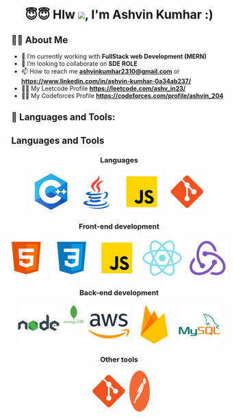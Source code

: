 <h1 align="center">😇😇 Hlw <img src="https://raw.githubusercontent.com/MartinHeinz/MartinHeinz/master/wave.gif"
                width="30px">, I'm Ashvin Kumhar :)</h1>


## 🙋‍♂️ About Me
- 🌱 I’m currently working with **FullStack web Development (MERN)**
- 👯 I’m looking to collaborate on **SDE ROLE**
- 📫 How to reach me **ashvinkumhar2310@gmail.com** or **https://www.linkedin.com/in/ashvin-kumhar-0a34ab237/**
- 🙋‍♂️  My Leetcode Profile  **https://leetcode.com/ashv_in23/**
- 🙋‍♂️  My Codeforces Profile **https://codeforces.com/profile/ashvin_204**

## 🚀 Languages and Tools:

<h2><strong>Languages and Tools</strong></h2>
<div align="center">
  <h3>Languages</h3>
   <div style="display: flex; justify-content: center;">
    <img src="images/Tools/icons8-c.svg" alt="C++" style="margin-right: 10px;">
    <img src="images/Tools/icons8-java.svg" alt="Java" style="margin-right: 10px;">
    <img src="images/Tools/icons8-javascript.svg" alt="Javascript" style="margin-right: 10px;">
    <img src="images/Tools/icons8-git.svg" alt="Git">
  </div>

  <h3>Front-end development</h3>
  <div style="display: flex; justify-content: center;">
    <img src="images/Tools/icons8-html.svg" alt="HTML" style="margin-right: 10px;">
    <img src="images/Tools/icons8-css.svg" alt="CSS" style="margin-right: 10px;">
    <img src="images/Tools/icons8-javascript.svg" alt="JavaScript" style="margin-right: 10px;">
    <img src="images/Tools/icons8-react.svg" alt="ReactJS" style="margin-right: 10px;">
    <img src="images/Tools/icons8-redux.svg" alt="Redux" style="margin-right: 10px;">
    
    <img src="images/Tools/icons8-typescript.svg" alt="TypeScript">
  </div>

  <h3>Back-end development</h3>
  <div style="display: flex; justify-content: center;">
    <img src="images/Tools/icons8-nodejs.svg" alt="Node.js" style="margin-right: 10px;">
    <img src="images/Tools/MongoDB.png" alt="MongoDB" height=48 style="margin-right: 10px;">
    <img src="images/Tools/icons8-amazon-web-services.svg" alt="AWS" style="margin-right: 10px;">
    <img src="images/Tools/icons8-firebase.svg" alt="Firebase" style="margin-right: 10px;">
    <img src="images/Tools/icons8-mysql.svg" alt="MySQL">
  </div>

  <h3>Other tools</h3>
  <div style="display: flex; justify-content: center;">
    <img src="images/Tools/icons8-git.svg" alt="Git">
    <img src="https://github.com/vipulchaudhary16/vipulchaudhary16/blob/main/Images/Tools/icons8-postman-48.png" alt="Postman">
  </div> 
</div>
<br/>  
